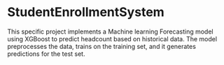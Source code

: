 # StudentEnrollmentSystem
This specific project implements a Machine learning Forecasting model using XGBoost to predict headcount based on historical data. The model preprocesses the data, trains on the training set, and it generates predictions for the test set.
